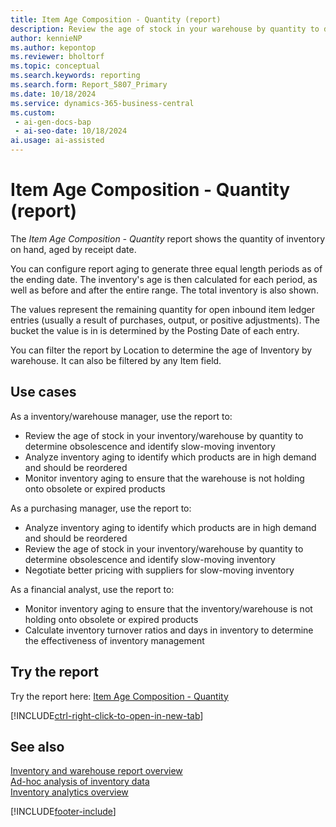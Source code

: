 ```yaml
---
title: Item Age Composition - Quantity (report)
description: Review the age of stock in your warehouse by quantity to determine obsolescence and identify slow moving inventory.
author: kennieNP
ms.author: kepontop
ms.reviewer: bholtorf
ms.topic: conceptual
ms.search.keywords: reporting
ms.search.form: Report_5807_Primary
ms.date: 10/18/2024
ms.service: dynamics-365-business-central
ms.custom:
 - ai-gen-docs-bap
 - ai-seo-date: 10/18/2024
ai.usage: ai-assisted
---
```


# Item Age Composition - Quantity (report)

The *Item Age Composition - Quantity* report shows the quantity of inventory on hand, aged by receipt date.

You can configure report aging to generate three equal length periods as of the ending date. The inventory's age is then calculated for each period, as well as before and after the entire range. The total inventory is also shown.

The values represent the remaining quantity for open inbound item ledger entries (usually a result of purchases, output, or positive adjustments). The bucket the value is in is determined by the Posting Date of each entry.

You can filter the report by Location to determine the age of Inventory by warehouse. It can also be filtered by any Item field.


## Use cases

<!-- 
Prompt

Below is a report in an ERP system. Provide 3-4 use cases for different personas working with inventory.
Format like this:    
  
As a <persona>, use the report to    
* use case 1  
* use case 2    

Do not capitalize the persona names. 

## Report description
Get an overview of the current age composition of selected items in your inventory. This report categorizes of on-hand value for selected items into three period buckets. You can specify the end date of the last bucket and duration of time buckets (period). The report analyzes the remaining quantity of open item ledger entries that are usually a result of purchases, output, or positive adjustments.

### What the report does
Shows the quantity of inventory on hand, aged by receipt date.

You can configure report aging to generate three equal length periods as of the ending date. The inventory's age is then calculated for each period, as well as before and after the entire range. The total inventory is also shown.

The values represent the remaining quantity for open inbound item ledger entries (usually a result of purchases, output, or positive adjustments). The bucket the value is in is determined by the Posting Date of each entry.

You can filter the report by Location to determine the age of Inventory by warehouse. It can also be filtered by any Item field.


### Use cases
Review the age of stock in your warehouse by quantity to determine obsolescence and identify slow moving inventory.

Please include your data sources and URLs


-->

As a inventory/warehouse manager, use the report to:
* Review the age of stock in your inventory/warehouse by quantity to determine obsolescence and identify slow-moving inventory
* Analyze inventory aging to identify which products are in high demand and should be reordered
* Monitor inventory aging to ensure that the warehouse is not holding onto obsolete or expired products

As a purchasing manager, use the report to:
* Analyze inventory aging to identify which products are in high demand and should be reordered
* Review the age of stock in your inventory/warehouse by quantity to determine obsolescence and identify slow-moving inventory
* Negotiate better pricing with suppliers for slow-moving inventory

As a financial analyst, use the report to:
* Monitor inventory aging to ensure that the inventory/warehouse is not holding onto obsolete or expired products
* Calculate inventory turnover ratios and days in inventory to determine the effectiveness of inventory management


## Try the report

Try the report here: [Item Age Composition - Quantity](https://businesscentral.dynamics.com?report=5807)

[!INCLUDE[ctrl-right-click-to-open-in-new-tab](../includes/ctrl-right-click-to-open-in-new-tab.md)]


## See also

[Inventory and warehouse report overview](../inventory-WMS-reports.md)   
[Ad-hoc analysis of inventory data](../ad-hoc-analysis-inventory.md)   
[Inventory analytics overview](../inventory-analytics-overview.md)  

[!INCLUDE[footer-include](../includes/footer-banner.md)]